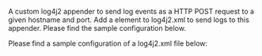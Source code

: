 A custom log4j2 appender to send log events as a HTTP POST request to  a given hostname and port. Add a <HTTP> element to log4j2.xml to send logs to this appender. Please find the sample configuration below.

<HTTP name="HTTP_APPENDER" host="localhost" port="8080" connectTimeoutMillis="10000" immediateFlush="true" ignoreExceptions="true">
      		<PatternLayout pattern="[%d] %5p {%c} [%hostname] - [%ip]- %m%ex%n"/>
</HTTP>

Please find a sample configuration of a log4j2.xml file below:

<Configuration status="INFO" packages="org.wso2.carbon.http.socket.appender,org.wso2.carbon.host.converter">
    <Appenders>
        <Console name="CARBON_CONSOLE" target="SYSTEM_OUT">
            <PatternLayout pattern="[%d] %5p {%c} - %m%ex%n"/>
        </Console>
        <RollingFile name="CARBON_LOGFILE" fileName="${sys:carbon.home}/logs/carbon.log"
                     filePattern="${sys:carbon.home}/logs/carbon-%d{MM-dd-yyyy}.log">
            <PatternLayout pattern="[%d] %5p {%c} - %m%ex%n"/>
            <Policies>
                <TimeBasedTriggeringPolicy/>
            </Policies>
        </RollingFile>
        <HTTP name="HTTP_APPENDER" host="localhost" port="8080" connectTimeoutMillis="10000" immediateFlush="true" ignoreExceptions="true">
      		<PatternLayout pattern="[%d] %5p {%c} [%hostname] - [%ip]- %m%ex%n"/>
    	</HTTP>
    </Appenders>
    <Loggers>
        <Root level="info">
            <AppenderRef ref="CARBON_CONSOLE"/>
            <AppenderRef ref="CARBON_LOGFILE"/>
        </Root>
        <Logger name="org.wso2.carbon.custom.deployer" additivity="true">
            <AppenderRef ref="HTTP_APPENDER"/>
        </Logger>
    </Loggers>
</Configuration>
